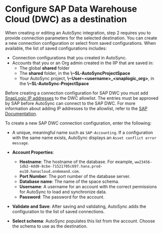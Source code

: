 # Configure SAP Data Warehouse Cloud \(DWC\) as a destination

When creating or editing an AutoSync integration, step 2 requires you to provide connection parameters for the selected destination. You can create a new connection configuration or select from saved configurations. When available, the list of saved configurations includes:

-   Connection configurations that you created in AutoSync.
-   Accounts that you or an Org admin created in the IIP that are saved in:
    -   The global **shared** folder
    -   The **shared** folder, in the **\\~SL-AutoSyncProjectSpace**
    -   Your AutoSync project, **\\~User~<username\>\_<snaplogic\_org\>**, in the **\\~SL-AutoSync-ProjectSpace**

Before creating a connection configuration for SAP DWC you must add [SnapLogic IP addresses](https://docs-snaplogic.atlassian.net/wiki/spaces/SD/pages/1449033775/) to the DWC allowlist. The entries must be approved by SAP before AutoSync can connect to the SAP DWC. For more information about adding IP addresses to the allowlist, refer to the [SAP Documentation](https://help.sap.com/viewer/9f804b8efa8043539289f42f372c4862/cloud/en-US/a3c214514ef94e899459f68f4c1e2a23.html).

To create a new SAP DWC connection configuration, enter the following:

-   A unique, meaningful name such as `SAP-Accounting`. If a configuration with the same name exists, AutoSync displays an `Asset conflict error message`.
-   **Account Properties**:
    -   **Hostname**: The hostname of the database. For example, `ww23456-1db2-4dd0-8cbe-71521705c697.hana.prod-eu10.hanacloud.ondemand.com`.
    -   **Port Number**: The port number of the database server.
    -   **Database name**: The name of the space schema.
    -   **Username**: A username for an account with the correct permissions for AutoSync to load and synchronize data.
    -   **Password**: The password for the account.
-   **Validate and Save**: After saving and validating, AutoSync adds the configuration to the list of saved connections.

-   **Select schema**: AutoSync populates this list from the account. Choose the schema to use as the destination.


